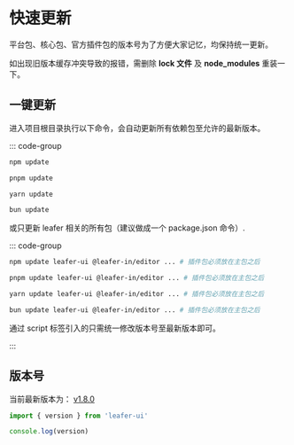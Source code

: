 # 快速更新

平台包、核心包、官方插件包的版本号为了方便大家记忆，均保持统一更新。

如出现旧版本缓存冲突导致的报错，需删除 **lock 文件** 及 **node_modules** 重装一下。

<!-- 还可通过 [命令行工具](/create/leafer.md#更新项目中的-leafer-依赖版本号) 更新。 -->

## 一键更新

进入项目根目录执行以下命令，会自动更新所有依赖包至允许的最新版本。

::: code-group

```sh [npm]
npm update
```

```sh [pnpm]
pnpm update
```

```sh [yarn]
yarn update
```

```sh [bun]
bun update
```

或只更新 leafer 相关的所有包（建议做成一个 package.json 命令）.

::: code-group

```sh [npm]
npm update leafer-ui @leafer-in/editor ... # 插件包必须放在主包之后
```

```sh [pnpm]
pnpm update leafer-ui @leafer-in/editor ... # 插件包必须放在主包之后
```

```sh [yarn]
yarn update leafer-ui @leafer-in/editor ... # 插件包必须放在主包之后
```

```sh [bun]
bun update leafer-ui @leafer-in/editor ... # 插件包必须放在主包之后
```

通过 script 标签引入的只需统一修改版本号至最新版本即可。

:::

## 版本号

当前最新版本为： [v1.8.0](/update/index.md)

```ts
import { version } from 'leafer-ui'

console.log(version)
```
